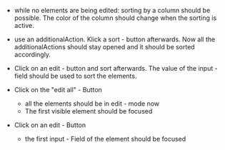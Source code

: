 - while no elements are being edited: sorting by a column should be possible. The color of the column should change when the sorting is active.
- use an additionalAction. Klick a sort - button afterwards. Now all the additionalActions should stay opened and it should be sorted accordingly.
- Click on an edit - button and sort afterwards. The value of the input - field should be used to sort the elements.

- Click on the "edit all" - Button
    - all the elements should be in edit - mode now
    - The first visible element should be focused

- Click on an edit - Button
    - the first input - Field of the element should be focused
